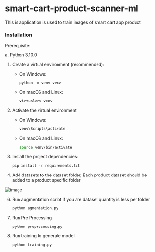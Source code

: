 # smart-cart-product-scanner-ml
This is application is used to train images of smart cart app product 

### Installation

Prerequisite:

a. Python 3.10.0


1. Create a virtual environment (recommended):

   - On Windows:

     ```
     python -m venv venv
     ```

   - On macOS and Linux:

     ```bash
     virtualenv venv
     ```

2. Activate the virtual environment:

   - On Windows:

     ```bash
     venv\Scripts\activate
     ```

   - On macOS and Linux:

     ```bash
     source venv/bin/activate
     ```

3. Install the project dependencies:

   ```bash
   pip install -r requirements.txt
   ```

4. Add datasets to the dataset folder, Each product dataset should be added to a product specific folder
   
![image](https://github.com/user-attachments/assets/49d6f4bb-747f-4c1d-a61c-c2a448064769)

6. Run augmentation script if you are dataset quantity is less per folder

   ```bash
   python agmentation.py
   ```
   
7. Run Pre Processing
   
   ```bash
   python preprocessing.py
   ```

8. Run training to generate model

   ```bash
   python training.py
   ```
